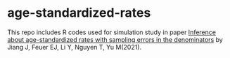 # age-standardized-rates

This repo includes R codes used for simulation study in paper
[Inference about age-standardized rates with sampling errors in the denominators](https://journals.sagepub.com/doi/abs/10.1177/0962280220962516) by Jiang J, Feuer EJ, Li Y, Nguyen T, Yu M(2021).